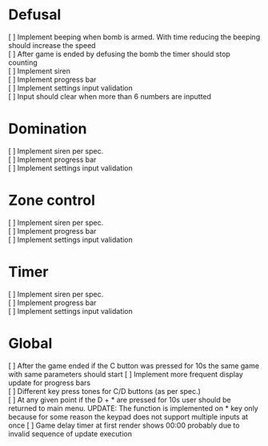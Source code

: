 # Defusal  
  
[ ] Implement beeping when bomb is armed. With time reducing the beeping should increase the speed  
[ ] After game is ended by defusing the bomb the timer should stop counting  
[ ] Implement siren  
[ ] Implement progress bar  
[ ] Implement settings input validation  
[ ] Input should clear when more than 6 numbers are inputted  
  
# Domination  
  
[ ] Implement siren per spec.  
[ ] Implement progress bar  
[ ] Implement settings input validation

# Zone control  
  
[ ] Implement siren per spec.  
[ ] Implement progress bar  
[ ] Implement settings input validation  

# Timer  
  
[ ] Implement siren per spec.  
[ ] Implement progress bar  
[ ] Implement settings input validation  
  
# Global  

[ ] After the game ended if the C button was pressed for 10s the same game with same parameters should start 
[ ] Implement more frequent display update for progress bars  
[ ] Different key press tones for C/D buttons (as per spec.)  
[ ] At any given point if the D + * are pressed for 10s user should be returned to main menu. UPDATE: The function is implemented on * key only because for some reason the keypad does not support multiple inputs at once
[ ] Game delay timer at first render shows 00:00 probably due to invalid sequence of update execution